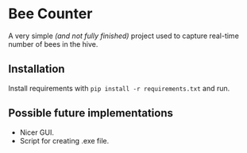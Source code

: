 # Bee Counter

A very simple *(and not fully finished)* project used to capture real-time number of bees in the hive.

## Installation
Install requirements with `pip install -r requirements.txt` and run.

## Possible future implementations
- Nicer GUI.
- Script for creating .exe file.
